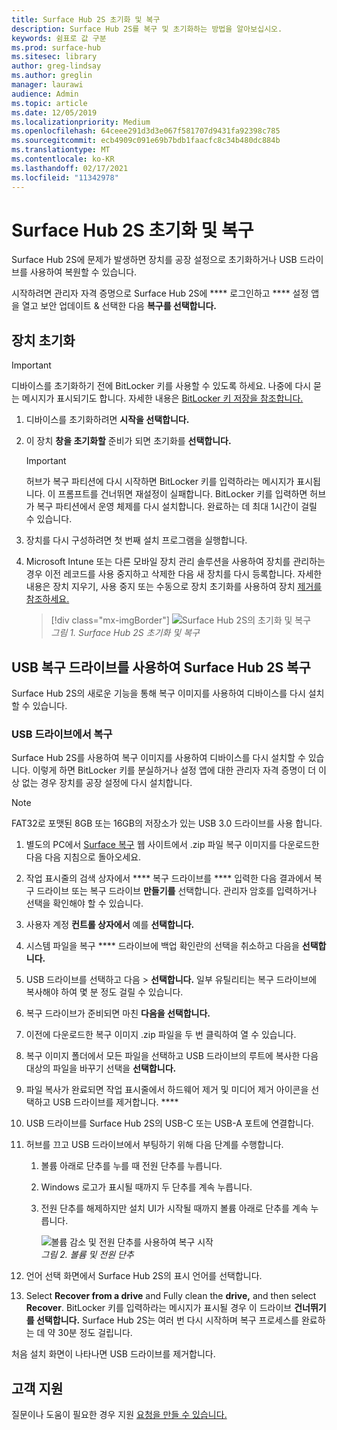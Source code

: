 ```yaml
---
title: Surface Hub 2S 초기화 및 복구
description: Surface Hub 2S를 복구 및 초기화하는 방법을 알아보십시오.
keywords: 쉼표로 값 구분
ms.prod: surface-hub
ms.sitesec: library
author: greg-lindsay
ms.author: greglin
manager: laurawi
audience: Admin
ms.topic: article
ms.date: 12/05/2019
ms.localizationpriority: Medium
ms.openlocfilehash: 64ceee291d3d3e067f581707d9431fa92398c785
ms.sourcegitcommit: ecb4909c091e69b7bdb1faacfc8c34b480dc884b
ms.translationtype: MT
ms.contentlocale: ko-KR
ms.lasthandoff: 02/17/2021
ms.locfileid: "11342978"
---
```

# Surface Hub 2S 초기화 및 복구

Surface Hub 2S에 문제가 발생하면 장치를 공장 설정으로 초기화하거나 USB 드라이브를 사용하여 복원할 수 있습니다.

시작하려면 관리자 자격 증명으로 Surface Hub 2S에 **** 로그인하고 **** 설정 앱을 열고 보안 업데이트 & 선택한 다음 **복구를 선택합니다.**

## 장치 초기화

   > [!IMPORTANT]
   > 디바이스를 초기화하기 전에 BitLocker 키를 사용할 수 있도록 하세요. 나중에 다시 묻는 메시지가 표시되기도 합니다. 자세한 내용은 [BitLocker 키 저장을 참조합니다.](save-bitlocker-key-surface-hub.md)

1. 디바이스를 초기화하려면 **시작을 선택합니다.**

2. 이 장치 **창을 초기화할** 준비가 되면 초기화를 **선택합니다.** 
  
   > [!IMPORTANT]
   > 허브가 복구 파티션에 다시 시작하면 BitLocker 키를 입력하라는 메시지가 표시됩니다. 이 프롬프트를 건너뛰면 재설정이 실패합니다. BitLocker 키를 입력하면 허브가 복구 파티션에서 운영 체제를 다시 설치합니다. 완료하는 데 최대 1시간이 걸릴 수 있습니다.
  
3. 장치를 다시 구성하려면 첫 번째 설치 프로그램을 실행합니다.

4. Microsoft Intune 또는 다른 모바일 장치 관리 솔루션을 사용하여 장치를 관리하는 경우 이전 레코드를 사용 중지하고 삭제한 다음 새 장치를 다시 등록합니다. 자세한 내용은 장치 지우기, 사용 중지 또는 수동으로 장치 초기화를 사용하여 장치 [제거를 참조하세요.](https://docs.microsoft.com/intune/devices-wipe)

   > [!div class="mx-imgBorder"]
   > ![*Surface Hub 2S의 초기화 및 복구*](images/sh2-reset.png)
   <br/>*그림 1. Surface Hub 2S 초기화 및 복구* 

## USB 복구 드라이브를 사용하여 Surface Hub 2S 복구

Surface Hub 2S의 새로운 기능을 통해 복구 이미지를 사용하여 디바이스를 다시 설치할 수 있습니다.

### USB 드라이브에서 복구

Surface Hub 2S를 사용하여 복구 이미지를 사용하여 디바이스를 다시 설치할 수 있습니다. 이렇게 하면 BitLocker 키를 분실하거나 설정 앱에 대한 관리자 자격 증명이 더 이상 없는 경우 장치를 공장 설정에 다시 설치합니다.

>[!NOTE]
>FAT32로 포맷된 8GB 또는 16GB의 저장소가 있는 USB 3.0 드라이브를 사용 합니다.

1. 별도의 PC에서 [Surface 복구](https://support.microsoft.com/surfacerecoveryimage?devicetype=surfacehub2s) 웹 사이트에서 .zip 파일 복구 이미지를 다운로드한 다음 다음 지침으로 돌아오세요. 

1. 작업 표시줄의 검색 상자에서 **** 복구 드라이브를 **** 입력한 다음 결과에서 복구 드라이브 또는 복구 드라이브 **만들기를** 선택합니다. 관리자 암호를 입력하거나 선택을 확인해야 할 수 있습니다.

1. 사용자 계정 **컨트롤 상자에서** 예를 **선택합니다.**

1. 시스템 파일을 복구 **** 드라이브에 백업 확인란의 선택을 취소하고 다음을 **선택합니다.**

1. USB 드라이브를 선택하고 다음 > **선택합니다.**  일부 유틸리티는 복구 드라이브에 복사해야 하여 몇 분 정도 걸릴 수 있습니다.

1. 복구 드라이브가 준비되면 마친 **다음을 선택합니다.**

1. 이전에 다운로드한 복구 이미지 .zip 파일을 두 번 클릭하여 열 수 있습니다.

1. 복구 이미지 폴더에서 모든 파일을 선택하고 USB 드라이브의 루트에 복사한 다음 대상의 파일을 바꾸기 선택을 **선택합니다.**

1. 파일 복사가 완료되면 작업 표시줄에서 하드웨어 제거 및 미디어 제거 아이콘을 선택하고 USB 드라이브를 제거합니다. ****

1. USB 드라이브를 Surface Hub 2S의 USB-C 또는 USB-A 포트에 연결합니다.

1. 허브를 끄고 USB 드라이브에서 부팅하기 위해 다음 단계를 수행합니다.

   1. 볼륨 아래로 단추를 누를 때 전원 단추를 누릅니다.
   1. Windows 로고가 표시될 때까지 두 단추를 계속 누릅니다.
   1. 전원 단추를 해제하지만 설치 UI가 시작될 때까지 볼륨 아래로 단추를 계속 누릅니다.

      ![*볼륨 감소 및 전원 단추를 사용하여 복구 시작*](images/sh2-keypad.png)
      <br>*그림 2. 볼륨 및 전원 단추*

1. 언어 선택 화면에서 Surface Hub 2S의 표시 언어를 선택합니다.

1. Select **Recover from a drive** and Fully clean the **drive,** and then select **Recover**. BitLocker 키를 입력하라는 메시지가 표시될 경우 이 드라이브 **건너뛰기를 선택합니다.** Surface Hub 2S는 여러 번 다시 시작하며 복구 프로세스를 완료하는 데 약 30분 정도 걸립니다.

처음 설치 화면이 나타나면 USB 드라이브를 제거합니다.

## 고객 지원

질문이나 도움이 필요한 경우 지원 [요청을 만들 수 있습니다.](https://support.microsoft.com/supportforbusiness/productselection)
